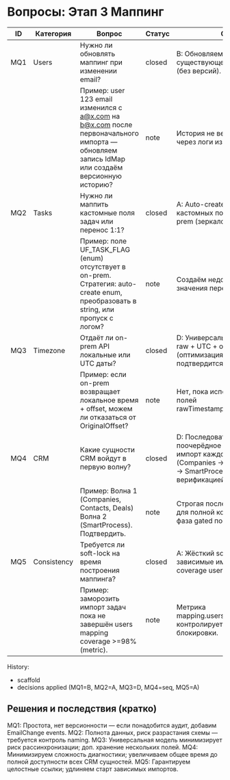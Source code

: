 # Вопросы: Этап 3 Маппинг

| ID | Категория | Вопрос | Статус | Ответ |
|----|-----------|--------|--------|-------|
| MQ1 | Users | Нужно ли обновлять маппинг при изменении email? | closed | B: Обновляем поле email в существующей записи IdMap (без версий). |
|  |  | Пример: user 123 email изменился с a@x.com на b@x.com после первоначального импорта — обновляем запись IdMap или создаём версионную историю? | note | История не ведётся; аудит через логи изменений. |
| MQ2 | Tasks | Нужно ли маппить кастомные поля задач или перенос 1:1? | closed | A: Auto-create всех нужных кастомных полей / enum в on-prem (зеркало Cloud). |
|  |  | Пример: поле UF_TASK_FLAG (enum) отсутствует в on-prem. Стратегия: auto-create enum, преобразовать в string, или пропуск с логом? | note | Создаём недостающее поле / значения перед импортом. |
| MQ3 | Timezone | Отдаёт ли on-prem API локальные или UTC даты? | closed | D: Универсально сохраняем raw + UTC + offset (оптимизация до A, если подтвердится чистый UTC). |
|  |  | Пример: если on-prem возвращает локальное время + offset, можем ли отказаться от OriginalOffset? | note | Нет, пока используем тройку полей rawTimestamp/utc/offsetMinutes. |
| MQ4 | CRM | Какие сущности CRM войдут в первую волну? | closed | D: Последовательное поочерёдное тестирование и импорт каждой сущности (Companies → Contacts → Deals → SmartProcess) с отдельной верификацией. |
|  |  | Пример: Волна 1 (Companies, Contacts, Deals) Волна 2 (SmartProcess). Подтвердить. | note | Строгая последовательность для полной контроля; каждая фаза gated по success_ratio. |
| MQ5 | Consistency | Требуется ли soft-lock на время построения маппинга? | closed | A: Жёсткий soft-lock — зависимые импорты ждут coverage users mapping ≥98%. |
|  |  | Пример: заморозить импорт задач пока не завершён users mapping coverage >=98% (metric). | note | Метрика mapping.users.coverage контролирует снятие блокировки. |

History:
- scaffold
- decisions applied (MQ1=B, MQ2=A, MQ3=D, MQ4=seq, MQ5=A)

## Решения и последствия (кратко)
MQ1: Простота, нет версионности — если понадобится аудит, добавим EmailChange events.
MQ2: Полнота данных, риск разрастания схемы — требуется контроль naming.
MQ3: Универсальная модель минимизирует риск рассинхронизации; доп. хранение нескольких полей.
MQ4: Минимизируем сложность диагностики; увеличиваем общее время до полной доступности всех CRM сущностей.
MQ5: Гарантируем целостные ссылки; удлиняем старт зависимых импортов.
